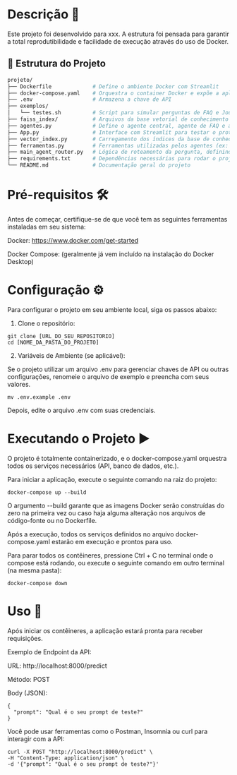 # Descrição 📝 

Este projeto foi desenvolvido para xxx. A estrutura foi pensada para garantir a total reprodutibilidade e facilidade de execução através do uso de Docker.

## 📁 Estrutura do Projeto

```bash
projeto/
├── Dockerfile             # Define o ambiente Docker com Streamlit
├── docker-compose.yaml    # Orquestra o container Docker e expõe a aplicação
├── .env                   # Armazena a chave de API
├── exemplos/
│   └── testes.sh          # Script para simular perguntas de FAQ e Journey via cURL
├── faiss_index/           # Arquivos da base vetorial de conhecimento (gerados com FAISS)
├── agentes.py             # Define o agente central, agente de FAQ e agente do programa Hotmart Journey
├── App.py                 # Interface com Streamlit para testar o protótipo via web
├── vector_index.py        # Carregamento dos índices da base de conhecimento com embeddings do Hugging Face
├── ferramentas.py         # Ferramentas utilizadas pelos agentes (ex: busca FAISS, API mockada)
├── main_agent_router.py   # Lógica de roteamento da pergunta, definindo qual agente será acionado
├── requirements.txt       # Dependências necessárias para rodar o projeto
└── README.md              # Documentação geral do projeto
```

# Pré-requisitos 🛠️

Antes de começar, certifique-se de que você tem as seguintes ferramentas instaladas em seu sistema:

Docker: https://www.docker.com/get-started

Docker Compose: (geralmente já vem incluído na instalação do Docker Desktop)

# Configuração ⚙️

Para configurar o projeto em seu ambiente local, siga os passos abaixo:

1. Clone o repositório:
```
git clone [URL_DO_SEU_REPOSITORIO]
cd [NOME_DA_PASTA_DO_PROJETO]
```

2. Variáveis de Ambiente (se aplicável):
   
Se o projeto utilizar um arquivo .env para gerenciar chaves de API ou outras configurações, renomeie o arquivo de exemplo e preencha com seus valores.
```
mv .env.example .env
```

Depois, edite o arquivo .env com suas credenciais.

# Executando o Projeto ▶️

O projeto é totalmente containerizado, e o docker-compose.yaml orquestra todos os serviços necessários (API, banco de dados, etc.).

Para iniciar a aplicação, execute o seguinte comando na raiz do projeto:
```
docker-compose up --build
```

O argumento --build garante que as imagens Docker serão construídas do zero na primeira vez ou caso haja alguma alteração nos arquivos de código-fonte ou no Dockerfile.

Após a execução, todos os serviços definidos no arquivo docker-compose.yaml estarão em execução e prontos para uso.

Para parar todos os contêineres, pressione Ctrl + C no terminal onde o compose está rodando, ou execute o seguinte comando em outro terminal (na mesma pasta):

```
docker-compose down
```

# Uso 🚀

Após iniciar os contêineres, a aplicação estará pronta para receber requisições.

Exemplo de Endpoint da API:

URL: http://localhost:8000/predict

Método: POST

Body (JSON):
```
{
  "prompt": "Qual é o seu prompt de teste?"
}
```
Você pode usar ferramentas como o Postman, Insomnia ou curl para interagir com a API:
```
curl -X POST "http://localhost:8000/predict" \
-H "Content-Type: application/json" \
-d '{"prompt": "Qual é o seu prompt de teste?"}'
```
